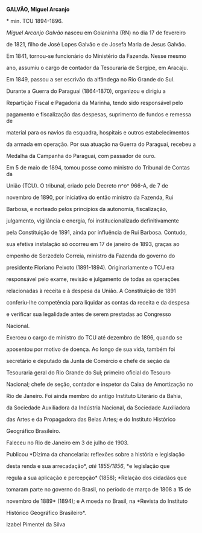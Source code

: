 **GALVÃO, Miguel Arcanjo**



\* min. TCU 1894-1896.



*Miguel Arcanjo Galvão* nasceu em Goianinha (RN) no dia 17 de fevereiro

de 1821, filho de José Lopes Galvão e de Josefa Maria de Jesus Galvão.



Em 1841, tornou-se funcionário do Ministério da Fazenda. Nesse mesmo

ano, assumiu o cargo de contador da Tesouraria de Sergipe, em Aracaju.

Em 1849, passou a ser escrivão da alfândega no Rio Grande do Sul.

Durante a Guerra do Paraguai (1864-1870), organizou e dirigiu a

Repartição Fiscal e Pagadoria da Marinha, tendo sido responsável pelo

pagamento e fiscalização das despesas, suprimento de fundos e remessa de

material para os navios da esquadra, hospitais e outros estabelecimentos

da armada em operação. Por sua atuação na Guerra do Paraguai, recebeu a

Medalha da Campanha do Paraguai, com passador de ouro.



Em 5 de maio de 1894, tomou posse como ministro do Tribunal de Contas da

União (TCU). O tribunal, criado pelo Decreto n^o^ 966-A, de 7 de

novembro de 1890, por iniciativa do então ministro da Fazenda, Rui

Barbosa, e norteado pelos princípios da autonomia, fiscalização,

julgamento, vigilância e energia, foi institucionalizado definitivamente

pela Constituição de 1891, ainda por influência de Rui Barbosa. Contudo,

sua efetiva instalação só ocorreu em 17 de janeiro de 1893, graças ao

empenho de Serzedelo Correia, ministro da Fazenda do governo do

presidente Floriano Peixoto (1891-1894). Originariamente o TCU era

responsável pelo exame, revisão e julgamento de todas as operações

relacionadas à receita e à despesa da União. A Constituição de 1891

conferiu-lhe competência para liquidar as contas da receita e da despesa

e verificar sua legalidade antes de serem prestadas ao Congresso

Nacional.



Exerceu o cargo de ministro do TCU até dezembro de 1896, quando se

aposentou por motivo de doença. Ao longo de sua vida, também foi

secretário e deputado da Junta de Comércio e chefe de seção da

Tesouraria geral do Rio Grande do Sul; primeiro oficial do Tesouro

Nacional; chefe de seção, contador e inspetor da Caixa de Amortização no

Rio de Janeiro. Foi ainda membro do antigo Instituto Literário da Bahia,

da Sociedade Auxiliadora da Indústria Nacional, da Sociedade Auxiliadora

das Artes e da Propagadora das Belas Artes; e do Instituto Histórico

Geográfico Brasileiro.



Faleceu no Rio de Janeiro em 3 de julho de 1903.



Publicou *Dízima da chancelaria: reflexões sobre a história e legislação

desta renda e sua arrecadação*, *até 1855/1856*, *e legislação que

regula a sua aplicação e percepção* (1858); *Relação dos cidadãos que

tomaram parte no governo do Brasil, no período de março de 1808 a 15 de

novembro de 1889* (1894); e A moeda no Brasil, na *Revista do Instituto

Histórico Geográfico Brasileiro*.



Izabel Pimentel da Silva



